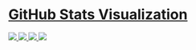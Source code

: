 # [GitHub Stats Visualization](https://github.com/MarkusTech/github-stats)

<!--
https://github.community/t/support-theme-context-for-images-in-light-vs-dark-mode/147981/84
-->
<a href="https://github.com/MarkusTech/github-stats">
<img src="https://github.com/MarkusTech/github-stats/blob/master/generated/overview.svg#gh-dark-mode-only" />
<img src="https://github.com/MarkusTech/github-stats/blob/master/generated/languages.svg#gh-dark-mode-only" />
<img src="https://github.com/MarkusTech/github-stats/blob/master/generated/overview.svg#gh-light-mode-only" />
<img src="https://github.com/MarkusTech/github-stats/blob/master/generated/languages.svg#gh-light-mode-only" />
</a>

